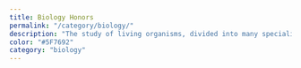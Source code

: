 ```yaml
---
title: Biology Honors
permalink: "/category/biology/"
description: "The study of living organisms, divided into many specialized fields that cover their morphology, physiology, anatomy, behavior, origin, and distribution."
color: "#5F7692"
category: "biology"
---
```


